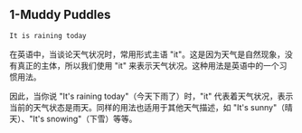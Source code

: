 ## 1-Muddy Puddles
```js
It is raining today
```

在英语中，当谈论天气状况时，常用形式主语 "it"。这是因为天气是自然现象，没有真正的主体，所以我们使用 "it" 来表示天气状况。这种用法是英语中的一个习惯用法。

因此，当你说 "It's raining today"（今天下雨了）时，"it" 代表着天气状况，表示当前的天气状态是雨天。同样的用法也适用于其他天气描述，如 "It's sunny"（晴天）、"It's snowing"（下雪）等等。
